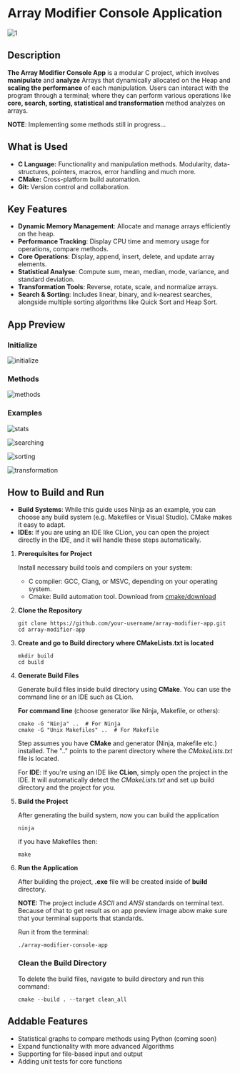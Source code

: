 # Array Modifier Console Application

![1](https://github.com/user-attachments/assets/b82b9bad-6884-4e19-ba4d-014b68b263c3)

## Description

**The Array Modifier Console App** is a modular C project, which involves **manipulate** and **analyze** Arrays that
dynamically
allocated on the Heap and **scaling the performance** of each manipulation. Users can interact with the program
through a
terminal; where they can perform various operations like **core, search, sorting, statistical and transformation**
method analyzes on arrays.

**NOTE**: Implementing some methods still in progress...

## What is Used

* **C Language:** Functionality and manipulation methods. Modularity, data-structures, pointers, macros, error handling and much more.
* **CMake:** Cross-platform build automation.
* **Git:** Version control and collaboration.

## Key Features

* **Dynamic Memory Management**: Allocate and manage arrays efficiently on the heap.
* **Performance Tracking**:  Display CPU time and memory usage for operations, compare methods.
* **Core Operations**: Display, append, insert, delete, and update array elements.
* **Statistical Analyse**: Compute sum, mean, median, mode, variance, and standard deviation.
* **Transformation Tools**: Reverse, rotate, scale, and normalize arrays.
* **Search & Sorting**: Includes linear, binary, and k-nearest searches, alongside multiple sorting algorithms
  like Quick Sort and Heap Sort.

## App Preview

### Initialize 

![initialize](https://github.com/user-attachments/assets/36844e51-0bc3-486f-beeb-a8f31842086e)

### Methods

![methods](https://github.com/user-attachments/assets/09ece4b4-b735-4278-9471-887ee331bd8e)

### Examples

![stats](https://github.com/user-attachments/assets/cfff6087-7f79-43cf-9501-821eb853ad1a)

![searching](https://github.com/user-attachments/assets/ae4cc882-de99-4e5c-afd4-d936ab8189ba)

![sorting](https://github.com/user-attachments/assets/4cbc656e-433f-474e-94fd-e67070398107)

![transformation](https://github.com/user-attachments/assets/843620f5-01e3-422d-a9b5-58a0ad61b6d2)

## How to Build and Run

* **Build Systems**: While this guide uses Ninja as an example, you can choose any build system (e.g. Makefiles or
  Visual
  Studio). CMake makes it easy to adapt.
* **IDEs**: If you are using an IDE like CLion, you can open the project directly in the IDE, and it will handle these
  steps automatically.

1. **Prerequisites for Project**

   Install necessary build tools and compilers on your system:
    * C compiler: GCC, Clang, or MSVC, depending on your operating system.
    * Cmake: Build automation tool. Download from [cmake/download](https://cmake.org/download/)

2. **Clone the Repository**
   ```
   git clone https://github.com/your-username/array-modifier-app.git
   cd array-modifier-app
   ```

3. **Create and go to Build directory where CMakeLists.txt is located**

   ```
   mkdir build
   cd build
   ```

4. **Generate Build Files**

   Generate build files inside build directory using **CMake**. You can use the
   command line or an IDE such as CLion.

   **For command line** (choose generator like Ninja, Makefile, or others):

   ```
   cmake -G "Ninja" ..  # For Ninja
   cmake -G "Unix Makefiles" ..  # For Makefile
   ```

   Step assumes you have **CMake** and generator (Ninja, makefile etc.) installed. The ".." points to the parent
   directory
   where the _CMakeLists.txt_ file is
   located.

   For **IDE**: If you're using an IDE like **CLion**, simply open the project in the IDE. It will automatically detect
   the
   _CMakeLists.txt_ and set up build directory and the project for you.

5. **Build the Project**

   After generating the build system, now you can build the application
   ```
   ninja
   ``` 
   if you have Makefiles then:
   ```
   make
   ``` 

6. **Run the Application**

   After building the project, **.exe** file will be created inside of **build** directory.

   **NOTE:** The project include _ASCII_ and _ANSI_ standards on terminal text. Because of that to get result as on app
   preview image abow make sure that your terminal supports that standards.

   Run it from the terminal:

   ```
   ./array-modifier-console-app
   ```

   ### Clean the Build Directory

   To delete the build files, navigate to build directory and run this command:

      ```
      cmake --build . --target clean_all
      ```

## Addable Features

* Statistical graphs to compare methods using Python (coming soon)
* Expand functionality with more advanced Algorithms
* Supporting for file-based input and output
* Adding unit tests for core functions

